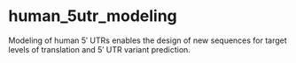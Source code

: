 # human_5utr_modeling
Modeling of human 5′ UTRs enables the design of new sequences for target levels of translation and 5′ UTR variant prediction. 
